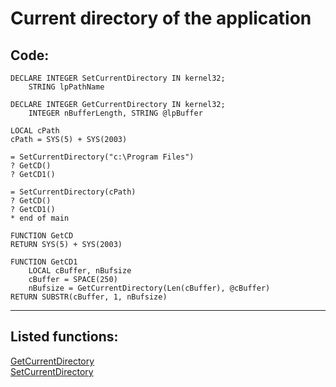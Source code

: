 
# Current directory of the application

## Code:
```foxpro  
DECLARE INTEGER SetCurrentDirectory IN kernel32;
	STRING lpPathName

DECLARE INTEGER GetCurrentDirectory IN kernel32;
	INTEGER nBufferLength, STRING @lpBuffer

LOCAL cPath
cPath = SYS(5) + SYS(2003)

= SetCurrentDirectory("c:\Program Files")
? GetCD()
? GetCD1()

= SetCurrentDirectory(cPath)
? GetCD()
? GetCD1()
* end of main

FUNCTION GetCD
RETURN SYS(5) + SYS(2003)

FUNCTION GetCD1
	LOCAL cBuffer, nBufsize
	cBuffer = SPACE(250)
	nBufsize = GetCurrentDirectory(Len(cBuffer), @cBuffer)
RETURN SUBSTR(cBuffer, 1, nBufsize)  
```  
***  


## Listed functions:
[GetCurrentDirectory](../libraries/kernel32/GetCurrentDirectory.md)  
[SetCurrentDirectory](../libraries/kernel32/SetCurrentDirectory.md)  
